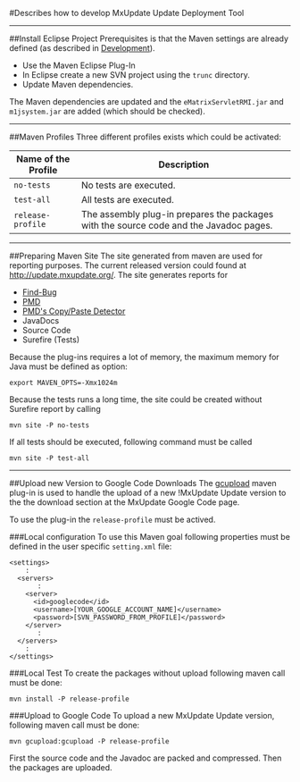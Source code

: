 <!--
 *
 *  This file is part of MxUpdate <http://www.mxupdate.org>.
 *
 *  MxUpdate is a deployment tool for a PLM platform to handle
 *  administration objects as single update files (configuration item).
 *
 *  Copyright (C) 2008-2016 The MxUpdate Team
 *
 *  The Manual of MxUpdate is licensed under a CC BY-NC-SA 4.0 license
 *  (Creative Commons Attribution-NonCommercial-ShareAlike 4.0 
 *  International 4.0 license).
 *
 *  You should have received a copy of the license along with this
 *  work. If not, see <http://creativecommons.org/licenses/by-nc-sa/4.0/>.
 *
-->

#Describes how to develop MxUpdate Update Deployment Tool

----
##Install Eclipse Project
Prerequisites is that the Maven settings are already defined (as described in
[Development](Development_.md)).

* Use the Maven Eclipse Plug-In
* In Eclipse create a new SVN project using the `trunc` directory.
* Update Maven dependencies.

The Maven dependencies are updated and the `eMatrixServletRMI.jar` and `m1jsystem.jar` are added (which should be checked).

----
##Maven Profiles
Three different profiles exists which could be activated:

Name of the Profile | Description
--------------------|----------------
`no-tests`          | No tests are executed.
`test-all`          | All tests are executed.
`release-profile`   | The assembly plug-in prepares the packages with the source code and the Javadoc pages.

----
##Preparing Maven Site
The site generated from maven are used for reporting purposes. The current released version could found at http://update.mxupdate.org/.
The site generates reports for
* [Find-Bug](http://findbugs.sourceforge.net/)
* [PMD](http://pmd.sourceforge.net/)
* [PMD's Copy/Paste Detector](http://pmd.sourceforge.net/cpd.html)
* JavaDocs
* Source Code
* Surefire (Tests)

Because the plug-ins requires a lot of memory, the maximum memory for Java must be defined as option:
```
export MAVEN_OPTS=-Xmx1024m
```
Because the tests runs a long time, the site could be created without Surefire report by calling
```
mvn site -P no-tests
```
If all tests should be executed, following command must be called
```
mvn site -P test-all
```

----
##Upload new Version to Google Code Downloads
The [gcupload](http://code.google.com/p/gcupload-maven-plugin/) maven plug-in is  used to handle the upload of a new !MxUpdate Update version to the the download section at the MxUpdate Google Code page.

To use the plug-in the `release-profile` must be actived.

###Local configuration
To use this Maven goal following properties must be defined in the user specific `setting.xml` file:
```
<settings>
    :
  <servers>
       :
    <server>
      <id>googlecode</id>
      <username>[YOUR_GOOGLE_ACCOUNT_NAME]</username>
      <password>[SVN_PASSWORD_FROM_PROFILE]</password>
    </server>
       :
  </servers>
    :
</settings>
```

###Local Test
To create the packages without upload following maven call must be done:
```
mvn install -P release-profile
```

###Upload to Google Code
To upload a new MxUpdate Update version, following maven call must be done:
```
mvn gcupload:gcupload -P release-profile
```
First the source code and the Javadoc are packed and compressed. Then the packages are uploaded.

